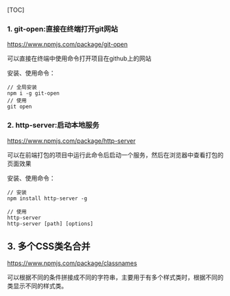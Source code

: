 [TOC]

### 1. git-open:直接在终端打开git网站

https://www.npmjs.com/package/git-open

可以直接在终端中使用命令打开项目在github上的网站

安装、使用命令：

```
// 全局安装
npm i -g git-open
// 使用
git open
```



### 2. http-server:启动本地服务

https://www.npmjs.com/package/http-server

可以在前端打包的项目中运行此命令后启动一个服务，然后在浏览器中查看打包的页面效果

安装、使用命令：

```
// 安装
npm install http-server -g

// 使用
http-server
http-server [path] [options]
```

## 3. 多个CSS类名合并

https://www.npmjs.com/package/classnames

可以根据不同的条件拼接成不同的字符串，主要用于有多个样式类时，根据不同的类显示不同的样式类。

